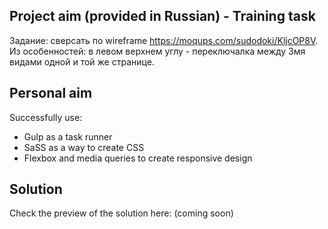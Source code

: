 ## Project aim (provided in Russian) - Training task

Задание: сверсать по wireframe https://moqups.com/sudodoki/KljcOP8V. Из особенностей: в левом верхнем углу - переключалка между 3мя видами одной и той же странице. 

## Personal aim

Successfully use:
- Gulp as a task runner
- SaSS as a way to create CSS
- Flexbox and media queries to create responsive design

## Solution
Check the preview of the solution here: (coming soon)
